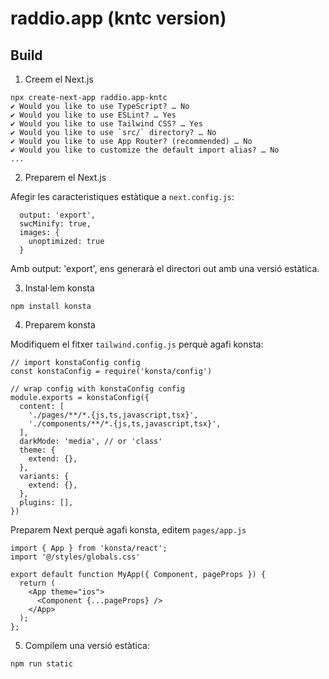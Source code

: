 # raddio.app (kntc version)



## Build

1. Creem el Next.js
```
npx create-next-app raddio.app-kntc
✔ Would you like to use TypeScript? … No
✔ Would you like to use ESLint? … Yes
✔ Would you like to use Tailwind CSS? … Yes
✔ Would you like to use `src/` directory? … No
✔ Would you like to use App Router? (recommended) … No
✔ Would you like to customize the default import alias? … No
...
```

2. Preparem el Next.js

Afegir les caracteristiques estàtique a ```next.config.js```:
```
  output: 'export',
  swcMinify: true,
  images: {
    unoptimized: true
  }
```
Amb output: 'export', ens generarà el directori out amb una versió estàtica.

3. Instal·lem konsta

```
npm install konsta
```
4. Preparem konsta

Modifiquem el fitxer ```tailwind.config.js``` perquè agafi konsta:
```
// import konstaConfig config
const konstaConfig = require('konsta/config')

// wrap config with konstaConfig config
module.exports = konstaConfig({
  content: [
    './pages/**/*.{js,ts,javascript,tsx}',
    './components/**/*.{js,ts,javascript,tsx}',
  ],
  darkMode: 'media', // or 'class'
  theme: {
    extend: {},
  },
  variants: {
    extend: {},
  },
  plugins: [],
})
```

Preparem Next perquè agafi konsta, editem ```pages/app.js```

```
import { App } from 'konsta/react';
import '@/styles/globals.css'

export default function MyApp({ Component, pageProps }) {
  return (
    <App theme="ios">
      <Component {...pageProps} />
    </App>
  );
};

```

5. Compilem una versió estàtica:

```
npm run static
```
